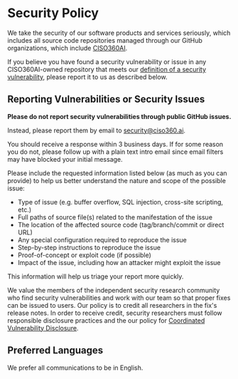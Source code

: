 # Security Policy

We take the security of our software products and services seriously, which includes all source code repositories managed through our GitHub organizations, which include [CISO360AI](https://github.com/ciso360ai).

If you believe you have found a security vulnerability or issue in any CISO360AI-owned repository that meets our [definition of a security vulnerability](https://ciso360.ai/security-policy/), please report it to us as described below.

## Reporting Vulnerabilities or Security Issues

**Please do not report security vulnerabilities through public GitHub issues.**

Instead, please report them by email to [security@ciso360.ai](mailto:security@ciso360.ai).

You should receive a response within 3 business days. If for some reason you do not, please follow up with a plain text intro email since email filters may have blocked your initial message.

Please include the requested information listed below (as much as you can provide) to help us better understand the nature and scope of the possible issue:

  * Type of issue (e.g. buffer overflow, SQL injection, cross-site scripting, etc.)
  * Full paths of source file(s) related to the manifestation of the issue
  * The location of the affected source code (tag/branch/commit or direct URL)
  * Any special configuration required to reproduce the issue
  * Step-by-step instructions to reproduce the issue
  * Proof-of-concept or exploit code (if possible)
  * Impact of the issue, including how an attacker might exploit the issue

This information will help us triage your report more quickly.

We value the members of the independent security research community who find security vulnerabilities and work
with our team so that proper fixes can be issued to users. Our policy is to credit all researchers in the fix's release
notes. In order to receive credit, security researchers must follow responsible disclosure practices and the our policy for [Coordinated Vulnerability Disclosure](https://ciso360.ai/security-policy/).

## Preferred Languages

We prefer all communications to be in English.
